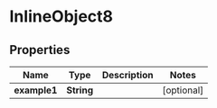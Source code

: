 

# InlineObject8

## Properties

Name | Type | Description | Notes
------------ | ------------- | ------------- | -------------
**example1** | **String** |  |  [optional]



